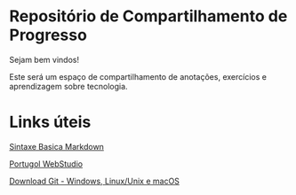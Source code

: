 # Repositório de Compartilhamento de Progresso
Sejam bem vindos!

Este será um espaço de compartilhamento de anotações, exercícios e aprendizagem sobre tecnologia.

# Links úteis
[Sintaxe Basica Markdown](https://www.markdownguide.org/basic-syntax/)

[Portugol WebStudio](https://portugol-webstudio.cubos.io/ide)

[Download Git - Windows, Linux/Unix e macOS](https://git-scm.com/downloads)
